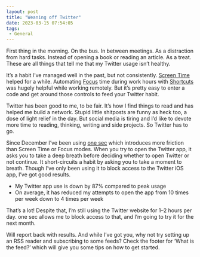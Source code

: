```yaml
---
layout: post
title: "Weaning off Twitter"
date: 2023-03-15 07:54:05
tags:
 - General
---
```


First thing in the morning. On the bus. In between meetings. As a distraction from hard tasks. Instead of opening a book or reading an article. As a treat. These are all things that tell me that my Twitter usage isn’t healthy. 

It’s a habit I’ve managed well in the past, but not consistently. [Screen Time](https://support.apple.com/en-gb/HT210387) helped for a while. Automating [Focus](https://support.apple.com/en-gb/guide/mac-help/mchl613dc43f/mac) time during work hours with [Shortcuts](https://support.apple.com/en-gb/guide/shortcuts/welcome/ios) was hugely helpful while working remotely. But it’s pretty easy to enter a code and get around those controls to feed your Twitter habit.

Twitter has been good to me, to be fair. It’s how I find things to read and has helped me build a network. Stupid little shitposts are funny as heck too, a dose of light relief in the day. But social media is tiring and I’d like to devote more time to reading, thinking, writing and side projects. So Twitter has to go. 

Since December I’ve been using [one sec](https://one-sec.app) which introduces more friction than Screen Time or Focus modes. When you try to open the Twitter app, it asks you to take a deep breath before deciding whether to open Twitter or not continue. It short-circuits a habit by asking you to take a moment to breath. Though I’ve only been using it to block access to the Twitter iOS app, I’ve got good results.

- My Twitter app use is down by 87% compared to peak usage
- On average, it has reduced my attempts to open the app from 10 times per week down to 4 times per week

That’s a lot! Despite that, I’m still using the Twitter website for 1–2 hours per day. one sec allows me to block access to that, and I’m going to try it for the next month. 

Will report back with results. And while I’ve got you, why not try setting up an RSS reader and subscribing to some feeds? Check the footer for ‘What is the feed?’ which will give you some tips on how to get started.